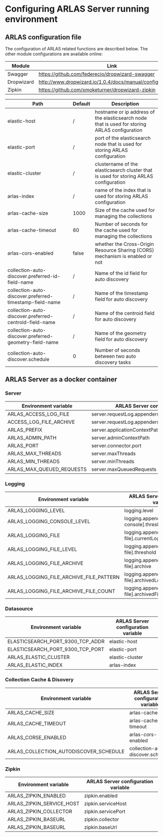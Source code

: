 # Configuring ARLAS Server running environment

## ARLAS configuration file

The configuration of ARLAS related functions are described below. The other  module configurations are available online:

| Module | Link |
| --- | --- |
| Swagger | https://github.com/federecio/dropwizard-swagger |
| Dropwizard | http://www.dropwizard.io/1.0.4/docs/manual/configuration.html |
| Zipkin | https://github.com/smoketurner/dropwizard-zipkin |

| Path | Default | Description |
| --- | --- | --- |
| elastic-host | / | hostname or ip address of the elasticsearch node that is used for storing ARLAS configuration |
| elastic-port | / | port of the elasticsearch node that is used for storing ARLAS configuration  |
| elastic-cluster | / | clustername of the elasticsearch cluster that is used for storing ARLAS configuration |
| arlas-index | / | name of the index that is used for storing ARLAS configuration |
| arlas-cache-size | 1000 | Size of the cache used for managing the collections  |
| arlas-cache-timeout | 60 | Number of seconds for the cache used for managing the collections |
| arlas-cors-enabled | false | whether the Cross-Origin Resource Sharing (CORS) mechanism is enabled or not |
| collection-auto-discover.preferred-id-field-name | / | Name of the id field for auto discovery |
| collection-auto-discover.preferred-timestamp-field-name | / |  Name of the timestamp field for auto discovery |
| collection-auto-discover.preferred-centroid-field-name | / |  Name of the centroid field for auto discovery |
| collection-auto-discover.preferred-geometry-field-name | / |  Name of the geometry field for auto discovery |
| collection-auto-discover.schedule | 0 |  Number of seconds between two auto discovery tasks |

## ARLAS Server as a docker container

### Server

| Environment variable | ARLAS Server configuration variable |
| --- | --- |
| ARLAS_ACCESS_LOG_FILE | server.requestLog.appenders.currentLogFilename |
| ACCESS_LOG_FILE_ARCHIVE | server.requestLog.appenders.archivedLogFilenamePattern |
| ARLAS_PREFIX | server.applicationContextPath |
| ARLAS_ADMIN_PATH | server.adminContextPath |
| ARLAS_PORT | server.connector.port |
| ARLAS_MAX_THREADS | server.maxThreads |
| ARLAS_MIN_THREADS | server.minThreads |
| ARLAS_MAX_QUEUED_REQUESTS | server.maxQueuedRequests |

### Logging

| Environment variable | ARLAS Server configuration variable |
| --- | --- |
| ARLAS_LOGGING_LEVEL | logging.level |
| ARLAS_LOGGING_CONSOLE_LEVEL | logging.appenders[type: console].threshold |
| ARLAS_LOGGING_FILE | logging.appenders[type: file].currentLogFilename |
| ARLAS_LOGGING_FILE_LEVEL | logging.appenders[type: file].threshold |
| ARLAS_LOGGING_FILE_ARCHIVE | logging.appenders[type: file].archive |
| ARLAS_LOGGING_FILE_ARCHIVE_FILE_PATTERN | logging.appenders[type: file].archivedLogFilenamePattern |
| ARLAS_LOGGING_FILE_ARCHIVE_FILE_COUNT |logging.appenders[type: file].archivedFileCount  |

### Datasource

| Environment variable | ARLAS Server configuration variable |
| --- | --- |
| ELASTICSEARCH_PORT_9300_TCP_ADDR | elastic-host |
| ELASTICSEARCH_PORT_9300_TCP_PORT | elastic-port |
| ARLAS_ELASTIC_CLUSTER | elastic-cluster |
| ARLAS_ELASTIC_INDEX | arlas-index |

### Collection Cache & Disovery

| Environment variable | ARLAS Server configuration variable |
| --- | --- |
| ARLAS_CACHE_SIZE | arlas-cache-size |
| ARLAS_CACHE_TIMEOUT | arlas-cache-timeout |
| ARLAS_CORSE_ENABLED | arlas-cors-enabled |
| ARLAS_COLLECTION_AUTODISCOVER_SCHEDULE | collection-auto-discover.schedule |

### Zipkin

| Environment variable | ARLAS Server configuration variable |
| --- | --- |
| ARLAS_ZIPKIN_ENABLED | zipkin.enabled |
| ARLAS_ZIPKIN_SERVICE_HOST | zipkin.serviceHost |
| ARLAS_ZIPKIN_COLLECTOR | zipkin.servicePort |
| ARLAS_ZIPKIN_BASEURL | zipkin.collector |
| ARLAS_ZIPKIN_BASEURL | zipkin.baseUrl |
